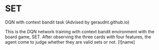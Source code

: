 # SET
DQN with context bandit task (Advised by geraudnt.github.io)

This is the DQN network training with context bandit environment with the board game, SET.
After observing the three cards with four features, the agent come to judge whether they are valid sets or not. 
[![name]
